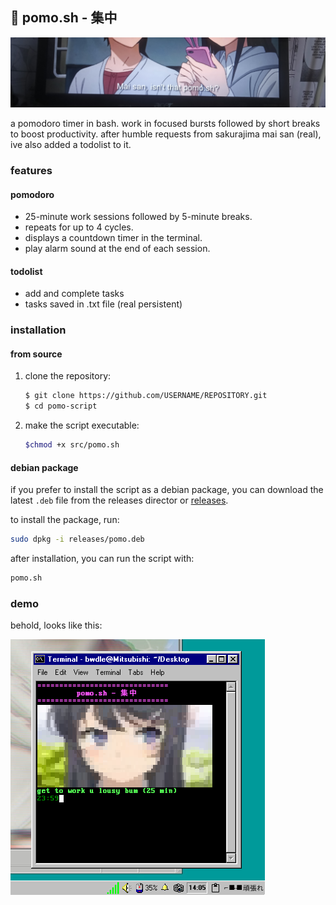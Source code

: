 ## 🍵 pomo.sh - 集中 

<img src="./assets/bgs.jpg" width="720px">

a pomodoro timer in bash. work in focused bursts followed by short breaks to boost productivity. after humble requests from sakurajima mai san (real), ive also added a todolist to it. 

### features
#### pomodoro
- 25-minute work sessions followed by 5-minute breaks.
- repeats for up to 4 cycles.
- displays a countdown timer in the terminal.
- play alarm sound at the end of each session.
#### todolist
- add and complete tasks
- tasks saved in .txt file (real persistent)

### installation

#### from source

1. clone the repository:
   ```bash
   $ git clone https://github.com/USERNAME/REPOSITORY.git
   $ cd pomo-script
    ```
2. make the script executable:

    ```bash
    $chmod +x src/pomo.sh
    ```
#### debian package

if you prefer to install the script as a debian package, you can download the latest `.deb` file from the releases director or <a href ="https://github.com/shvpnd/pomo.sh/releases/">releases</a>.

to install the package, run:

```bash
sudo dpkg -i releases/pomo.deb
```
after installation, you can run the script with:

```bash
pomo.sh
```

### demo

behold, looks like this:

<img src="./assets/demo.png">


